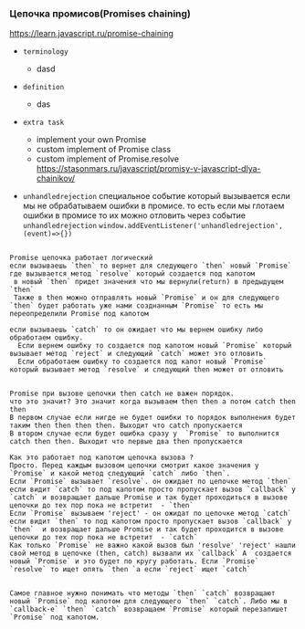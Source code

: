 ### Цепочка промисов(Promises chaining)

https://learn.javascript.ru/promise-chaining

- `terminology`
    - dasd

- `definition`
    - das
- `extra task`
    - implement your own Promise
    - custom implement of Promise class
    - custom implement of Promise.resolve https://stasonmars.ru/javascript/promisy-v-javascript-dlya-chainikov/

- `unhandledrejection` специальное событие который вызывается если мы не обрабатываем ошибки в промисе. то есть если мы
  глотаем ошибки в промисе то их можно отловить через
  событие `unhandledrejection` `window.addEventListener('unhandledrejection', (event)=>{})`

```text

Promise цепочка работает логический
если вызываешь `then` то вернет для следующего `then` новый `Promise` где вызывается метод `resolve` который создается под капотом  
 в новый `then` придет значения что мы вернули(return) в предыдущем `then`
 Также в then можно отправлять новый `Promise` и он для следующего `then` будет работать уже нами созднанным `Promise` то есть мы переопределили Promise под капотом

если вызываешь `catch` то он ожидает что мы вернем ошибку либо обработаем ошибку.
  Если вернем ошибку то создается под капотом новый `Promise` который вызывает метод `reject` и следующий `catch` может это отловить
  Если обработаем ошибку то создается под капот новый `Promise` который вызывает метод `resolve` и следующий then может от отловить
  
  
Promise при вызове цепочки then catch не важен порядок. 
что это значит? Это значит когда вызываем then then а потом catch then then 
В первом случае если нигде не будет ошибки то порядок выполнения будет таким then then then then. Выходит что catch пропускается
В втором случае если будет ошибка сразу у  `Promise` то выполнится catch then then. Выходит что первые два then пропускается 

Как это работает под капотом цепочка вызова ? 
Просто. Перед каждым вызовом цепочки смотрит какое значения у `Promise` и какой метод следующий `catch` либо `then`.
Если `Promise` вызывает `resolve`. он ожидает по цепочке метод `then` если видит `catch` то под капотом просто пропускает вызов `callback` у `catch` и возвращает дальше Promise и так будет проходиться в вызове цепочки до тех пор пока не встретит  - `then` 
Если `Promise` вызываем 'reject' - он ожидат по цепочке метод `catch` если видит `then` то под капотом просто пропускает вызов `callback` у `then`  и возвращает дальше Promise и так будет проходится в вызове цепочки до тех пор пока не встретит  - `catch`
Как только `Promise` не важно какой вызов был 'resolve' 'reject' нашли свой метод в цепочке (then, catch) вызвали их `callback` А  создается новый `Promise` и это будет по кругу работать. Если `Promise` `resolve` то ищет опять `then `а если `reject` ищет `catch`


Самое главное нужно понимать что методы `then` `catch` возвращают новый `Promise` под капотом для следующего `then` `catch`. Либо мы в `callback-e` `then` `catch` возвращаем `Promise` который перезапишет `Promise` под капотом. 

```
